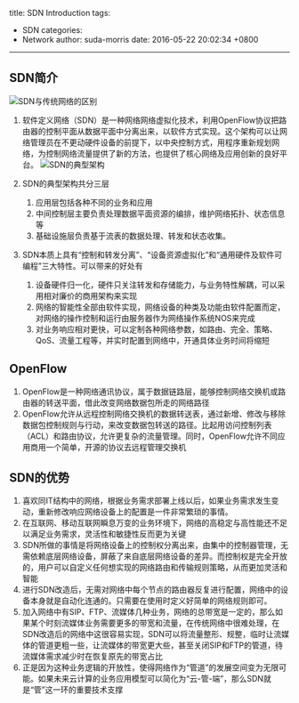 title: SDN Introduction
tags:
  - SDN
categories:
  - Network
author: suda-morris
date: 2016-05-22 20:02:34 +0800
---
## SDN简介
![SDN与传统网络的区别](http://i.imgur.com/xgAZ7qZ.jpg)

1. 软件定义网络（SDN）是一种网络网络虚拟化技术，利用OpenFlow协议把路由器的控制平面从数据平面中分离出来，以软件方式实现。这个架构可以让网络管理员在不更动硬件设备的前提下，以中央控制方式，用程序重新规划网络，为控制网络流量提供了新的方法，也提供了核心网络及应用创新的良好平台。
![SDN的典型架构](http://i.imgur.com/QqFZ9Jo.jpg)

2. SDN的典型架构共分三层
	1. 应用层包括各种不同的业务和应用
	2. 中间控制层主要负责处理数据平面资源的编排，维护网络拓扑、状态信息等
	3. 基础设施层负责基于流表的数据处理、转发和状态收集。
3. SDN本质上具有“控制和转发分离”、“设备资源虚拟化”和“通用硬件及软件可编程”三大特性。可以带来的好处有
	1. 设备硬件归一化，硬件只关注转发和存储能力，与业务特性解耦，可以采用相对廉价的商用架构来实现
	2. 网络的智能性全部由软件实现，网络设备的种类及功能由软件配置而定，对网络的操作控制和运行由服务器作为网络操作系统NOS来完成
	3. 对业务响应相对更快，可以定制各种网络参数，如路由、完全、策略、QoS、流量工程等，并实时配置到网络中，开通具体业务时间将缩短

## OpenFlow
1. OpenFlow是一种网络通讯协议，属于数据链路层，能够控制网络交换机或路由器的转送平面，借此改变网络数据包所走的网络路径
2. OpenFlow允许从远程控制网络交换机的数据转送表，通过新增、修改与移除数据包控制规则与行动，来改变数据包转送的路径。比起用访问控制列表（ACL）和路由协议，允许更复杂的流量管理。同时，OpenFlow允许不同应用商用一个简单，开源的协议去远程管理交换机

## SDN的优势
1. 喜欢同IT结构中的网络，根据业务需求部署上线以后，如果业务需求发生变动，重新修改响应网络设备上的配置是一件非常繁琐的事情。
2. 在互联网、移动互联网瞬息万变的业务环境下，网络的高稳定与高性能还不足以满足业务需求，灵活性和敏捷性反而更为关键
3. SDN所做的事情是将网络设备上的控制权分离出来，由集中的控制器管理，无需依赖底层网络设备，屏蔽了来自底层网络设备的差异。而控制权是完全开放的，用户可以自定义任何想实现的网络路由和传输规则策略，从而更加灵活和智能
4. 进行SDN改造后，无需对网络中每个节点的路由器反复进行配置，网络中的设备本身就是自动化连通的。只需要在使用时定义好简单的网络规则即可。
5. 加入网络中有SIP、FTP、流媒体几种业务，网络的总带宽是一定的，那么如果某个时刻流媒体业务需要更多的带宽和流量，在传统网络中很难处理，在SDN改造后的网络中这很容易实现，SDN可以将流量整形、规整，临时让流媒体的管道更粗一些，让流媒体的带宽更大些，甚至关闭SIP和FTP的管道，待流媒体需求减少时在恢复原先的带宽占比
6. 正是因为这种业务逻辑的开放性，使得网络作为“管道”的发展空间变为无限可能。如果未来云计算的业务应用模型可以简化为“云-管-端”，那么SDN就是“管”这一环的重要技术支撑